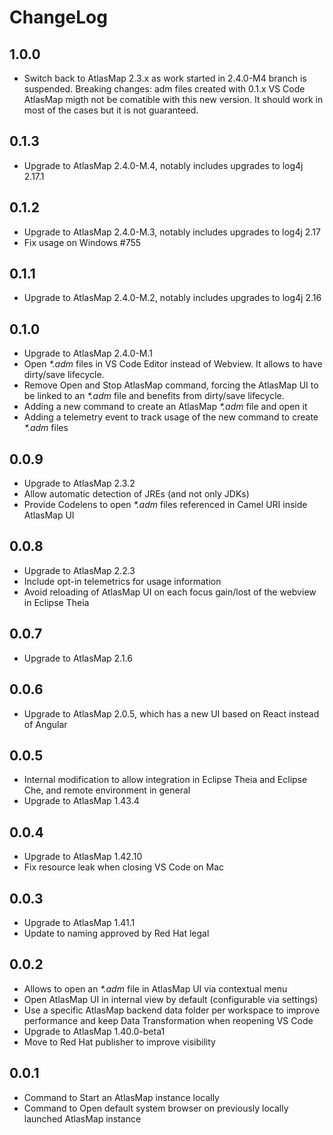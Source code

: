 # ChangeLog

## 1.0.0

- Switch back to AtlasMap 2.3.x as work started in 2.4.0-M4 branch is suspended. Breaking changes: adm files created with 0.1.x VS Code AtlasMap migth not be comatible with this new version. It should work in most of the cases but it is not guaranteed.

## 0.1.3

- Upgrade to AtlasMap 2.4.0-M.4, notably includes upgrades to log4j 2.17.1

## 0.1.2

- Upgrade to AtlasMap 2.4.0-M.3, notably includes upgrades to log4j 2.17
- Fix usage on Windows #755

## 0.1.1

- Upgrade to AtlasMap 2.4.0-M.2, notably includes upgrades to log4j 2.16

## 0.1.0

- Upgrade to AtlasMap 2.4.0-M.1
- Open _*.adm_ files in VS Code Editor instead of Webview. It allows to have dirty/save lifecycle.
- Remove Open and Stop AtlasMap command, forcing the AtlasMap UI to be linked to an _*.adm_ file and benefits from dirty/save lifecycle.
- Adding a new command to create an AtlasMap _*.adm_ file and open it
- Adding a telemetry event to track usage of the new command to create _*.adm_ files

## 0.0.9

- Upgrade to AtlasMap 2.3.2
- Allow automatic detection of JREs (and not only JDKs)
- Provide Codelens to open _*.adm_ files referenced in Camel URI inside AtlasMap UI

## 0.0.8

- Upgrade to AtlasMap 2.2.3
- Include opt-in telemetrics for usage information
- Avoid reloading of AtlasMap UI on each focus gain/lost of the webview in Eclipse Theia

## 0.0.7

- Upgrade to AtlasMap 2.1.6

## 0.0.6

- Upgrade to AtlasMap 2.0.5, which has a new UI based on React instead of Angular

## 0.0.5

- Internal modification to allow integration in Eclipse Theia and Eclipse Che, and remote environment in general
- Upgrade to AtlasMap 1.43.4

## 0.0.4

- Upgrade to AtlasMap 1.42.10
- Fix resource leak when closing VS Code on Mac

## 0.0.3

- Upgrade to AtlasMap 1.41.1
- Update to naming approved by Red Hat legal

## 0.0.2

- Allows to open an _*.adm_ file in AtlasMap UI via contextual menu
- Open AtlasMap UI in internal view by default (configurable via settings)
- Use a specific AtlasMap backend data folder per workspace to improve performance and keep Data Transformation when reopening VS Code
- Upgrade to AtlasMap 1.40.0-beta1
- Move to Red Hat publisher to improve visibility

## 0.0.1

- Command to Start an AtlasMap instance locally
- Command to Open default system browser on previously locally launched AtlasMap instance

